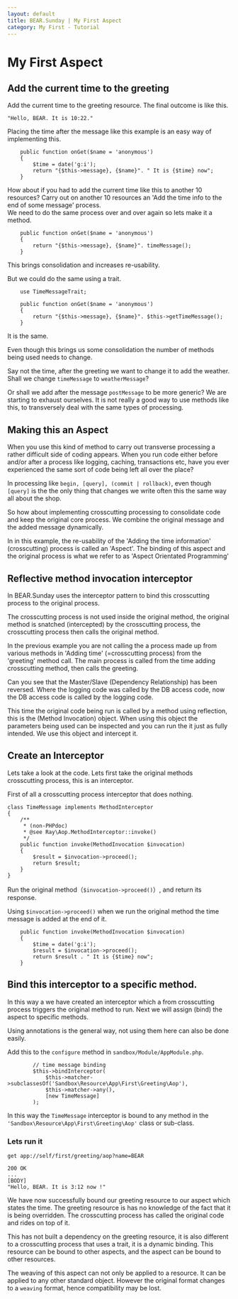 ```yaml
---
layout: default
title: BEAR.Sunday | My First Aspect
category: My First - Tutorial
--- 
```


# My First Aspect

## Add the current time to the greeting 

Add the current time to the greeting resource. The final outcome is like this.

```
"Hello, BEAR. It is 10:22."
```

Placing the time after the message like this example is an easy way of implementing this.

```
    public function onGet($name = 'anonymous')
    {
        $time = date('g:i');
        return "{$this->message}, {$name}". " It is {$time} now";
    }
```

How about if you had to add the current time like this to another 10 resources? 
Carry out on another 10 resources an 'Add the time info to the end of some message' process.  
We need to do the same process over and over again so lets make it a method.

```
    public function onGet($name = 'anonymous')
    {
        return "{$this->message}, {$name}". timeMessage();
    }
```

This brings consolidation and increases re-usability.

But we could do the same using a trait.

```
    use TimeMessageTrait;

    public function onGet($name = 'anonymous')
    {
        return "{$this->message}, {$name}". $this->getTimeMessage();
    }
```

It is the same.

Even though this brings us some consolidation the number of methods being used needs to change.

Say not the time, after the greeting we want to change it to add the weather.
Shall we change `timeMessage` to `weatherMessage`?

Or shall we add after the message `postMessage` to be more generic?
We are starting to exhaust ourselves. 
It is not really a good way to use methods like this, to transversely deal with the same types of processing.  
## Making this an Aspect 

When you use this kind of method to carry out transverse processing a rather difficult side of coding appears.
When you run code either before and/or after a process like logging, caching, transactions etc,
have you ever experienced the same sort of code being left all over the place? 

In processing like `begin, [query], (commit | rollback)`, even though
`[query]` is the the only thing that changes we write often this the same way all about the shop.

So how about implementing crosscutting processing to consolidate code and keep the original core process.
We combine the original message and the added message dynamically.

In in this example, the re-usability of the 'Adding the time information' (crosscutting) process is called an 'Aspect'.
The binding of this aspect and the original process is what we refer to as 'Aspect Orientated Programming'

## Reflective method invocation interceptor 

In BEAR.Sunday uses the interceptor pattern to bind this crosscutting process to the original process.  

The crosscutting process is not used inside the original method, the original method is snatched (intercepted) by the 
crosscutting process, the crosscutting process then calls the original method.

In the previous example you are not calling the a process made up from various methods in 'Adding time' (=crosscutting process) from the 'greeting' method call.
The main process is called from the time adding crosscutting method, then calls the greeting.

Can you see that the Master/Slave (Dependency Relationship) has been reversed. 
Where the logging code was called by the DB access code, 
now the DB access code is called by the logging code.

This time the original code being run is called by a method using reflection, this is the (Method Invocation) object.
When using this object the parameters being used can be inspected and you can run the it just as fully intended. 
We use this object and intercept it.


## Create an Interceptor 

Lets take a look at the code.
Lets first take the original methods crosscutting process, this is an interceptor.

First of all a crosscutting process interceptor that does nothing.
```
class TimeMessage implements MethodInterceptor
{
    /**
     * (non-PHPdoc)
     * @see Ray\Aop.MethodInterceptor::invoke()
     */
    public function invoke(MethodInvocation $invocation)
    {
        $result = $invocation->proceed();
        return $result;
    }
}
```

Run the original method（`$invocation->proceed()`）, and return its response.

Using `$invocation->proceed()` when we run the original method the time message is added at the end of it.
```
    public function invoke(MethodInvocation $invocation)
    {
        $time = date('g:i');
        $result = $invocation->proceed();
        return $result . " It is {$time} now";
    }
```

## Bind this interceptor to a specific method. 

In this way a we have created an interceptor which a from crosscutting process 
triggers the original method to run. Next we will assign (bind) the aspect to specific methods.

Using annotations is the general way, not using them here can also be done easily.

Add this to the `configure` method in `sandbox/Module/AppModule.php`.

```
        // time message binding
        $this->bindInterceptor(
            $this->matcher->subclassesOf('Sandbox\Resource\App\First\Greeting\Aop'),
            $this->matcher->any(),
            [new TimeMessage]
        );
```

In this way the `TimeMessage` interceptor is bound to any method in the `'Sandbox\Resource\App\First\Greeting\Aop'` class or sub-class.

### Lets run it 
```
get app://self/first/greeting/aop?name=BEAR
```
```
200 OK
...
[BODY]
"Hello, BEAR. It is 3:12 now !"
```

We have now successfully bound our greeting resource to our aspect which states the time.
The greeting resource is has no knowledge of the fact that it is being overridden.
The crosscutting process has called the original code and rides on top of it.

This has not built a dependency on the greeting resource, 
it is also different to a crosscutting process that uses a trait, it is a dynamic binding.
This resource can be bound to other aspects, and the aspect can be bound to other resources.

The weaving of this aspect can not only be applied to a resource.
It can be applied to any other standard object.
However the original format changes to a `weaving` format, hence compatibility may be lost.
